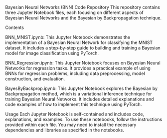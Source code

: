 Bayesian Neural Networks (BNN) Code Repository
This repository contains three Jupyter Notebook files, each focusing on different aspects of Bayesian Neural Networks and the Bayesian by Backpropagation technique.

Contents

BNN_MNIST.ipynb: This Jupyter Notebook demonstrates the implementation of a Bayesian Neural Network for classifying the MNIST dataset. It includes a step-by-step guide to building and training a Bayesian model for image classification using PyTorch.

BNN_Regression.ipynb: This Jupyter Notebook focuses on Bayesian Neural Networks for regression tasks. It provides a practical example of using BNNs for regression problems, including data preprocessing, model construction, and evaluation.

BayesByBackprop.ipynb: This Jupyter Notebook explores the Bayesian by Backpropagation method, which is a variational inference technique for training Bayesian Neural Networks. It includes detailed explanations and code examples of how to implement this technique using PyTorch.

Usage
Each Jupyter Notebook is self-contained and includes code, explanations, and examples. To use these notebooks, follow the instructions provided within each file. You may need to install the necessary dependencies and libraries as specified in the notebooks.
